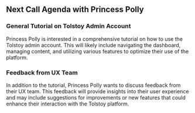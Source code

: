 ## Next Call Agenda with Princess Polly

### General Tutorial on Tolstoy Admin Account
Princess Polly is interested in a comprehensive tutorial on how to use the Tolstoy admin account. This will likely include navigating the dashboard, managing content, and utilizing various features to optimize their use of the platform.

### Feedback from UX Team
In addition to the tutorial, Princess Polly wants to discuss feedback from their UX team. This feedback will provide insights into their user experience and may include suggestions for improvements or new features that could enhance their interaction with the Tolstoy platform.